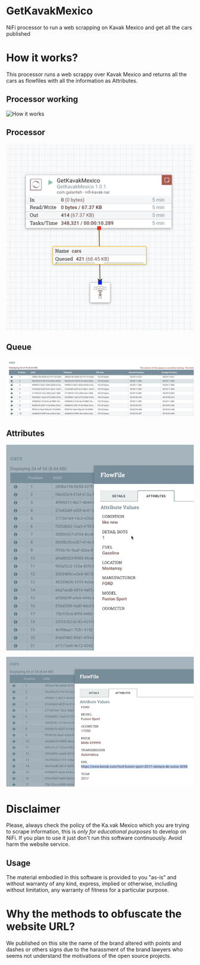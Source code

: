 # GetKavakMexico
NiFi processor to run a web scrapping on Kavak Mexico and get all the cars published

# How it works?
This processor runs a web scrappy over Kavak Mexico and returns all the cars as flowfiles with all the information as Attributes.

## Processor working
![How it works](https://github.com/galanteh/GetKavakMexico/blob/main/images/GetKavakMexico.gif?raw=true)

## Processor

![Running](https://github.com/galanteh/GetKavakMexico/blob/main/images/Running.png?raw=true)

## Queue
![Queue](https://github.com/galanteh/GetKavakMexico/blob/main/images/Queue.png?raw=true)

## Attributes
![Attributes](https://github.com/galanteh/GetKavakMexico/blob/main/images/Attributes.png?raw=true)

![Attributes2](https://github.com/galanteh/GetKavakMexico/blob/main/images/Attributes2.png?raw=true)

# Disclaimer
Please, always check the policy of the Ka.vak Mexico which you are trying to scrape information, this is *only for educational purposes* to develop on NiFi. 
If you plan to use it just don't run this software continuously. Avoid harm the website service.

## Usage
The material embodied in this software is provided to you "as-is" and without warranty of any kind, express, implied or otherwise, including without limitation, any warranty of fitness for a particular purpose.

# Why the methods to obfuscate the website URL?
We published on this site the name of the brand altered with points and dashes or others signs due to the harassment of the brand lawyers who seems not understand the motivations of the open source projects. 
